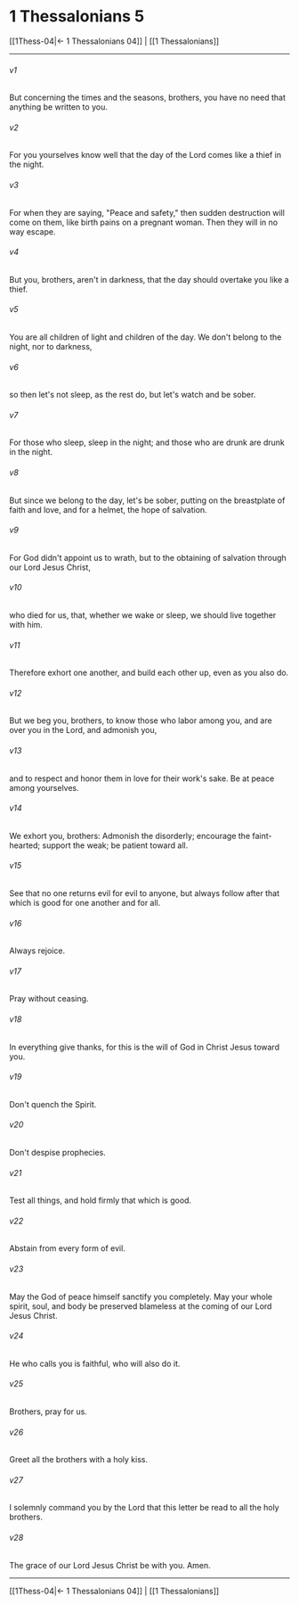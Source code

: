 # 1 Thessalonians 5

[[1Thess-04|← 1 Thessalonians 04]] | [[1 Thessalonians]]
***



###### v1 
But concerning the times and the seasons, brothers, you have no need that anything be written to you. 

###### v2 
For you yourselves know well that the day of the Lord comes like a thief in the night. 

###### v3 
For when they are saying, "Peace and safety," then sudden destruction will come on them, like birth pains on a pregnant woman. Then they will in no way escape. 

###### v4 
But you, brothers, aren't in darkness, that the day should overtake you like a thief. 

###### v5 
You are all children of light and children of the day. We don't belong to the night, nor to darkness, 

###### v6 
so then let's not sleep, as the rest do, but let's watch and be sober. 

###### v7 
For those who sleep, sleep in the night; and those who are drunk are drunk in the night. 

###### v8 
But since we belong to the day, let's be sober, putting on the breastplate of faith and love, and for a helmet, the hope of salvation. 

###### v9 
For God didn't appoint us to wrath, but to the obtaining of salvation through our Lord Jesus Christ, 

###### v10 
who died for us, that, whether we wake or sleep, we should live together with him. 

###### v11 
Therefore exhort one another, and build each other up, even as you also do. 

###### v12 
But we beg you, brothers, to know those who labor among you, and are over you in the Lord, and admonish you, 

###### v13 
and to respect and honor them in love for their work's sake. Be at peace among yourselves. 

###### v14 
We exhort you, brothers: Admonish the disorderly; encourage the faint-hearted; support the weak; be patient toward all. 

###### v15 
See that no one returns evil for evil to anyone, but always follow after that which is good for one another and for all. 

###### v16 
Always rejoice. 

###### v17 
Pray without ceasing. 

###### v18 
In everything give thanks, for this is the will of God in Christ Jesus toward you. 

###### v19 
Don't quench the Spirit. 

###### v20 
Don't despise prophecies. 

###### v21 
Test all things, and hold firmly that which is good. 

###### v22 
Abstain from every form of evil. 

###### v23 
May the God of peace himself sanctify you completely. May your whole spirit, soul, and body be preserved blameless at the coming of our Lord Jesus Christ. 

###### v24 
He who calls you is faithful, who will also do it. 

###### v25 
Brothers, pray for us. 

###### v26 
Greet all the brothers with a holy kiss. 

###### v27 
I solemnly command you by the Lord that this letter be read to all the holy brothers. 

###### v28 
The grace of our Lord Jesus Christ be with you. Amen.

***
[[1Thess-04|← 1 Thessalonians 04]] | [[1 Thessalonians]]
